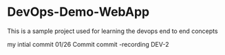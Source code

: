 # DevOps-Demo-WebApp
This is a sample project used for learning the devops end to end concepts

my intial commit 01/26
Commit
commit -recording
DEV-2
